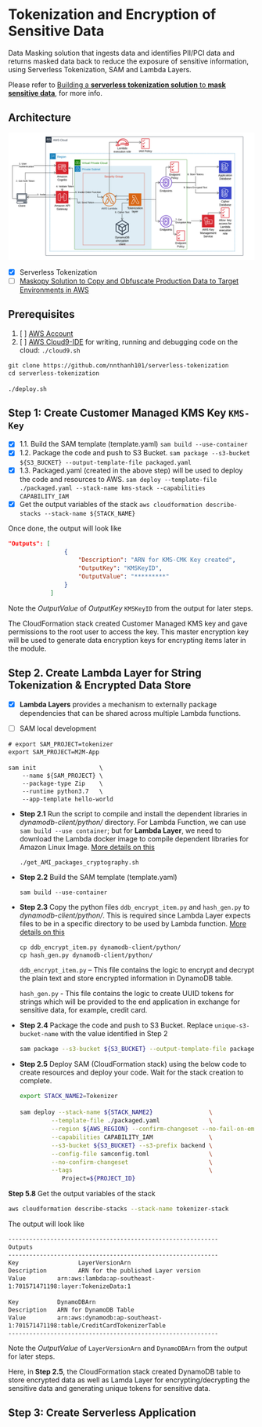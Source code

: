 # Tokenization and Encryption of Sensitive Data

Data Masking solution that ingests data and identifies PII/PCI data and returns masked data back to reduce the exposure of sensitive information, using Serverless Tokenization, SAM and Lambda Layers.

Please refer to [Building a **serverless tokenization solution** to **mask sensitive data**](https://aws.amazon.com/blogs/compute/building-a-serverless-tokenization-solution-to-mask-sensitive-data/), for more info.
 
## Architecture

![Architecture](README/architecture.png)

* [x] Serverless Tokenization
* [ ] [Maskopy Solution to Copy and Obfuscate Production Data to Target Environments in AWS](https://github.com/FINRAOS/maskopy)
 
## Prerequisites 
 
1. [ ] [AWS Account](https://aws.amazon.com/free)
2. [ ] [AWS Cloud9-IDE](https://docs.aws.amazon.com/cloud9/latest/user-guide/tutorial-create-environment.html) for writing, running and debugging code on the cloud: `./cloud9.sh`

```
git clone https://github.com/nnthanh101/serverless-tokenization
cd serverless-tokenization

./deploy.sh
```

## Step 1: Create Customer Managed KMS Key `KMS-Key`

* [x] 1.1. Build the SAM template (template.yaml)
  `sam build --use-container`
* [x] 1.2. Package the code and push to S3 Bucket. 
  `sam package --s3-bucket ${S3_BUCKET} --output-template-file packaged.yaml`
* [x] 1.3. Packaged.yaml (created in the above step) will be used to deploy the code and resources to AWS. 
  `sam deploy --template-file ./packaged.yaml --stack-name kms-stack --capabilities CAPABILITY_IAM`
* [x] Get the output variables of the stack 
  `aws cloudformation describe-stacks --stack-name ${STACK_NAME}`

Once done, the output will look like

```json
"Outputs": [
                {
                    "Description": "ARN for KMS-CMK Key created", 
                    "OutputKey": "KMSKeyID", 
                    "OutputValue": "*********"
                }
            ]
```

Note the *OutputValue* of  *OutputKey* `KMSKeyID` from the output for later steps.

The CloudFormation stack created Customer Managed KMS key and gave permissions to the root user to access the key. This master encryption key will be used to generate data encryption keys for encrypting items later in the module. 

## Step 2. Create Lambda Layer for String Tokenization & Encrypted Data Store

* [x] **Lambda Layers** provides a mechanism to externally package dependencies that can be shared across multiple Lambda functions. 

* [ ] SAM local development

```
# export SAM_PROJECT=tokenizer
export SAM_PROJECT=M2M-App

sam init                  \
    --name ${SAM_PROJECT} \
    --package-type Zip    \
    --runtime python3.7   \
    --app-template hello-world 
```

* **Step 2.1** Run the script to compile and install the dependent libraries in *dynamodb-client/python/* directory. 
For Lambda Function, we can use `sam build --use container`; but for **Lambda Layer**, we need to download the Lambda docker image to compile dependent libraries for Amazon Linux Image. [More details on this](https://github.com/pyca/cryptography/issues/3051?source=post_page-----f3e228470659----------------------)
  ```
  ./get_AMI_packages_cryptography.sh
  ```

* **Step 2.2** Build the SAM template (template.yaml)
  ```
  sam build --use-container
  ```

* **Step 2.3** Copy the python files `ddb_encrypt_item.py` and `hash_gen.py` to *dynamodb-client/python/*. This is required since Lambda Layer expects files to be in a specific directory to be used by Lambda function. [More details on this](https://docs.aws.amazon.com/lambda/latest/dg/configuration-layers.html#configuration-layers-path)

  ```
  cp ddb_encrypt_item.py dynamodb-client/python/
  cp hash_gen.py dynamodb-client/python/
  ```

  `ddb_encrypt_item.py` – This file contains the logic to encrypt and decrypt the plain text and store encrypted information in DynamoDB table.

  `hash_gen.py` - This file contains the logic to create UUID tokens for strings which will be provided to the end application in exchange for sensitive data, for example, credit card. 

* **Step 2.4** Package the code and push to S3 Bucket. Replace `unique-s3-bucket-name` with the value identified in Step 2

  ```bash
  sam package --s3-bucket ${S3_BUCKET} --output-template-file packaged.yaml
  ```

* **Step 2.5** Deploy SAM (CloudFormation stack) using the below code to create resources and deploy your code. Wait for the stack creation to complete. 

  ```bash
  export STACK_NAME2=Tokenizer
  
  sam deploy --stack-name ${STACK_NAME2}                \
           --template-file ./packaged.yaml              \
           --region ${AWS_REGION} --confirm-changeset --no-fail-on-empty-changeset \
           --capabilities CAPABILITY_IAM                \
           --s3-bucket ${S3_BUCKET} --s3-prefix backend \
           --config-file samconfig.toml                 \
           --no-confirm-changeset                       \
           --tags                                       \
              Project=${PROJECT_ID}
  ```

**Step 5.8** Get the output variables of the stack

  ```bash
  aws cloudformation describe-stacks --stack-name tokenizer-stack
  ```

The output will look like 

```
------------------------------------------------------------
Outputs
------------------------------------------------------------
Key                 LayerVersionArn
Description         ARN for the published Layer version
Value         arn:aws:lambda:ap-southeast-1:701571471198:layer:TokenizeData:1    

Key           DynamoDBArn   
Description   ARN for DynamoDB Table
Value         arn:aws:dynamodb:ap-southeast-1:701571471198:table/CreditCardTokenizerTable                                       
------------------------------------------------------------
```

Note the *OutputValue* of `LayerVersionArn` and `DynamoDBArn` from the output for later steps.

Here, in **Step 2.5**, the CloudFormation stack created DynamoDB table to store encrypted data as well as Lamda Layer for encrypting/decrypting the sensitive data and generating unique tokens for sensitive data.

## Step 3: Create Serverless Application
